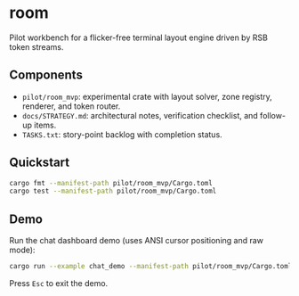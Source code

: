 # room

Pilot workbench for a flicker-free terminal layout engine driven by RSB token streams.

## Components
- `pilot/room_mvp`: experimental crate with layout solver, zone registry, renderer, and token router.
- `docs/STRATEGY.md`: architectural notes, verification checklist, and follow-up items.
- `TASKS.txt`: story-point backlog with completion status.

## Quickstart
```bash
cargo fmt --manifest-path pilot/room_mvp/Cargo.toml
cargo test --manifest-path pilot/room_mvp/Cargo.toml
```

## Demo
Run the chat dashboard demo (uses ANSI cursor positioning and raw mode):
```bash
cargo run --example chat_demo --manifest-path pilot/room_mvp/Cargo.toml
```
Press `Esc` to exit the demo.

